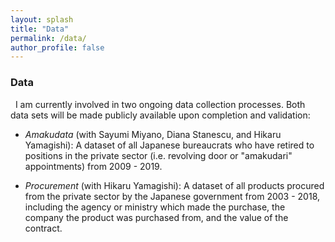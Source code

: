 ```yaml
---
layout: splash
title: "Data"
permalink: /data/
author_profile: false
---
```


### Data
&nbsp;
I am currently involved in two ongoing data collection processes. Both data sets will be made publicly available upon completion and validation: 

- *Amakudata* (with Sayumi Miyano, Diana Stanescu, and Hikaru Yamagishi): A dataset of all Japanese bureaucrats who have retired to positions in the private sector (i.e. revolving door or "amakudari" appointments) from 2009 - 2019.

- *Procurement* (with Hikaru Yamagishi): A dataset of all products procured from the private sector by the Japanese government from 2003 - 2018, including the agency or ministry which made the purchase, the company the product was purchased from, and the value of the contract.










